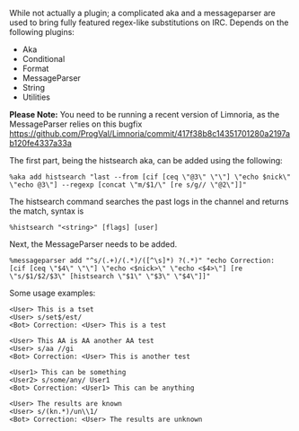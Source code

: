 While not actually a plugin; a complicated aka and a messageparser are used to bring fully featured regex-like substitutions on IRC.
Depends on the following plugins:
+ Aka
+ Conditional
+ Format
+ MessageParser
+ String
+ Utilities

**Please Note:** You need to be running a recent version of Limnoria, as the MessageParser relies on this bugfix https://github.com/ProgVal/Limnoria/commit/417f38b8c14351701280a2197ab120fe4337a33a

The first part, being the histsearch aka, can be added using the following:
```
%aka add histsearch "last --from [cif [ceq \"@3\" \"\"] \"echo $nick\" \"echo @3\"] --regexp [concat \"m/$1/\" [re s/g// \"@2\"]]"
```
The histsearch command searches the past logs in the channel and returns the match, syntax is
```
%histsearch "<string>" [flags] [user]
```

Next, the MessageParser needs to be added.
```
%messageparser add "^s/(.+)/(.*)/([^\s]*) ?(.*)" "echo Correction: [cif [ceq \"$4\" \"\"] \"echo <$nick>\" \"echo <$4>\"] [re \"s/$1/$2/$3\" [histsearch \"$1\" \"$3\" \"$4\"]]"
```

Some usage examples:
```
<User> This is a tset
<User> s/set$/est/
<Bot> Correction: <User> This is a test
```

```
<User> This AA is AA another AA test
<User> s/aa //gi
<Bot> Correction: <User> This is another test
```

```
<User1> This can be something
<User2> s/some/any/ User1
<Bot> Correction: <User1> This can be anything
```

```
<User> The results are known
<User> s/(kn.*)/un\\1/
<Bot> Correction: <User> The results are unknown
```
